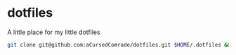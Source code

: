 # dotfiles
A little place for my little dotfiles

```bash
git clone git@github.com:aCursedComrade/dotfiles.git $HOME/.dotfiles && bash $HOME/.dotfiles/init.sh
```

